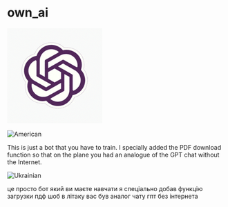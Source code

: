 # own_ai

![Heder](https://github.com/evgenevgenuk/own_ai/blob/main/chat-gpt.gif)

![American](https://img.shields.io/static/v1?label=%20&message=American&labelColor=0033A0&color=BF0A30&style=for-the-badge)

This is just a bot that you have to train. I specially added the PDF download function so that on the plane you had an analogue of the GPT chat without the Internet.

![Ukrainian](https://img.shields.io/static/v1?label=%20&message=Ukrainian&labelColor=1f5fb2&color=fad247&style=for-the-badge)

це просто бот який ви маєте навчати я спеціально добав функцію загрузки пдф шоб в літаку вас був аналог чату гпт без інтернета



``` pip install tk PyPDF2 pandas json5 googlesearch-python
 ```
